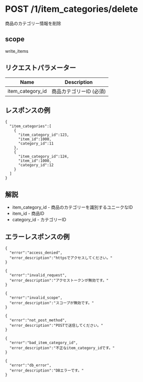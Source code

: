 # POST /1/item_categories/delete

商品のカテゴリー情報を削除

## scope

write_items

## リクエストパラメーター

| Name             | Description             |
|------------------|-------------------------|
| item_category_id | 商品カテゴリーID (必須) |

## レスポンスの例

```
{
  "item_categories":[
    {
      "item_category_id":123,
      "item_id":1000,
      "category_id":11
    },
    {
      "item_category_id":124,
      "item_id":1000,
      "category_id":12
    }
  ]
}
```

## 解説

* item_category_id - 商品のカテゴリーを識別するユニークなID
* item_id - 商品ID
* category_id - カテゴリーID

## エラーレスポンスの例

```
{
  "error":"access_denied",
  "error_description":"httpsでアクセスしてください。"
}
```
```
{
  "error":"invalid_request",
  "error_description":"アクセストークンが無効です。"
}
```
```
{
  "error":"invalid_scope",
  "error_description":"スコープが無効です。"
}
```
```
{
  "error":"not_post_method",
  "error_description":"POSTで送信してください。"
}
```
```
{
  "error":"bad_item_category_id",
  "error_description":"不正なitem_category_idです。"
}
```
```
{
  "error":"db_error",
  "error_description":"DBエラーです。"
}
```
